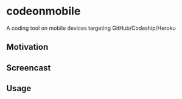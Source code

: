 codeonmobile
============

A coding tool on mobile devices targeting GitHub/Codeship/Heroku

Motivation
----------

Screencast
----------

Usage
-----


